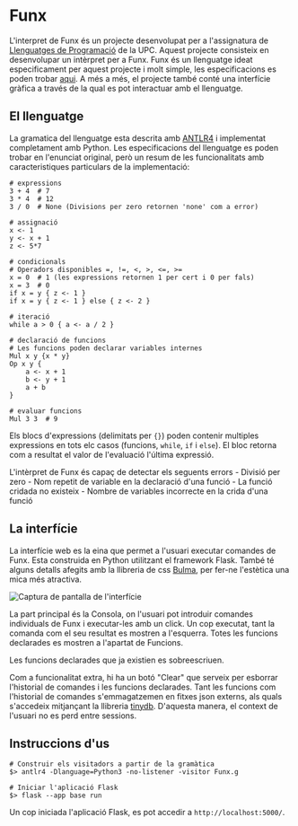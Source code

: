 # Funx
L'interpret de Funx és un projecte desenvolupat per a l'assignatura de [Llenguatges de Programació](https://www.fib.upc.edu/ca/estudis/graus/grau-en-enginyeria-informatica/pla-destudis/assignatures/LP) de la UPC. Aquest projecte consisteix en desenvolupar un intèrpret per a Funx. Funx és un llenguatge ideat especificament per aquest projecte i molt simple, les especificacions es poden trobar [aqui](https://github.com/gebakx/lp-funcions). A més a més, el projecte també conté una interfície gràfica a través de la qual es pot interactuar amb el llenguatge.


## El llenguatge
La gramatica del llenguatge esta descrita amb [ANTLR4](https://www.antlr.org/) i implementat completament amb Python. 
Les especificacions del llenguatge es poden trobar en l'enunciat original, però un resum de les funcionalitats amb caracteristiques particulars de la implementació:
```
# expressions
3 + 4  # 7
3 * 4  # 12
3 / 0  # None (Divisions per zero retornen 'none' com a error)

# assignació
x <- 1  
y <- x + 1
z <- 5*7

# condicionals
# Operadors disponibles =, !=, <, >, <=, >=
x = 0  # 1 (les expressions retornen 1 per cert i 0 per fals)
x = 3  # 0
if x = y { z <- 1 }
if x = y { z <- 1 } else { z <- 2 }

# iteració
while a > 0 { a <- a / 2 }

# declaració de funcions
# Les funcions poden declarar variables internes
Mul x y {x * y}
Op x y { 
	a <- x + 1 
	b <- y + 1 
	a + b 
}

# evaluar funcions
Mul 3 3  # 9

```

Els blocs d'expressions (delimitats per `{}`) poden contenir multiples expressions en tots elc casos (funcions, `while`, `if` i `else`). El bloc retorna com a resultat el valor de l'evaluació l'última expressió.

L'intèrpret de Funx és capaç de detectar els seguents errors
	- Divisió per zero
    - Nom repetit de variable en la declaració d'una funció 
    - La funció cridada no existeix
    - Nombre de variables incorrecte en la crida d'una funció


## La interfície
La interfície web es la eina que permet a l'usuari executar comandes de Funx. Esta construida en Python utilitzant el framework Flask. També té alguns detalls afegits amb la llibreria de css [Bulma](https://bulma.io/), per fer-ne l'estètica una mica més atractiva. 

![Captura de pantalla de l'interfície](file:///ui.png)

La part principal és la Consola, on l'usuari pot introduir comandes individuals de Funx i executar-les amb un click.  Un cop executat, tant la comanda com el seu resultat es mostren a l'esquerra. Totes les funcions declarades es mostren a l'apartat de Funcions.
 
Les funcions declarades que ja existien es sobreescriuen.

Com a funcionalitat extra, hi ha un botó "Clear" que serveix per esborrar l'historial de comandes i les funcions declarades. Tant les funcions com l'historial de comandes s'emmagatzemen en fitxes json externs, als quals s'accedeix mitjançant la llibreria [tinydb](https://tinydb.readthedocs.io/en/latest/). D'aquesta manera, el context de l'usuari no es perd entre sessions.

## Instruccions d'us

```
# Construir els visitadors a partir de la gramàtica
$> antlr4 -Dlanguage=Python3 -no-listener -visitor Funx.g

# Iniciar l'aplicació Flask
$> flask --app base run
```
Un cop iniciada l'aplicació Flask, es pot accedir a `http://localhost:5000/`.
